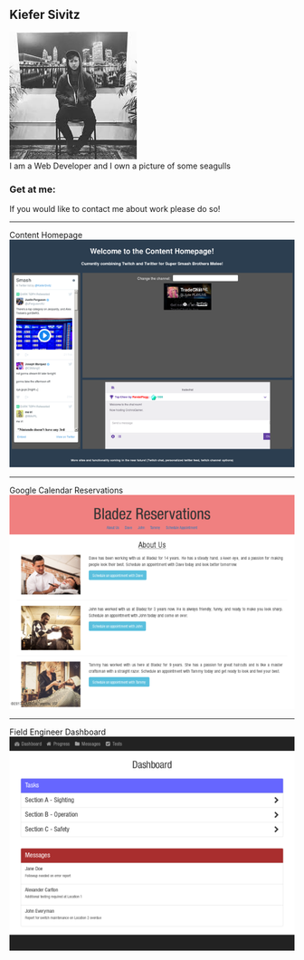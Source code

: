 

## Kiefer Sivitz
<div class="top-hero">
    <img class="img-circle" src="img/person2.jpg" alt="">
    <br />
    <span class="skills">I am a Web Developer and I own a picture of some seagulls</span>
</div>




### Get at me:

If you would like to contact me about work please do so!

***

Content Homepage
![Content Homepage](img/portfolio/content-aggregator-twitter-twitch.png)


***

Google Calendar Reservations
![Google Calendar Reservations](img/portfolio/appointmentScheduler.png)

***

Field Engineer Dashboard
![Field Engineer Dashboard](img/portfolio/mobile-dashboard-ipad-field-engineer-form-messages.png)

